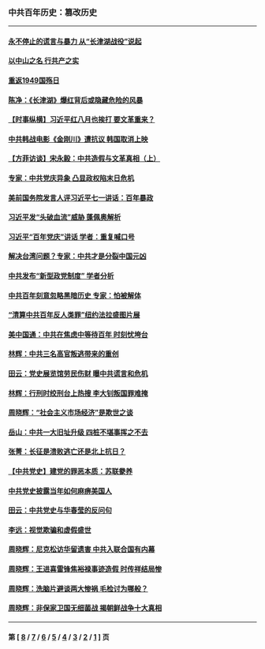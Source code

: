 ### 中共百年历史：篡改历史
---
#### [永不停止的谎言与暴力 从“长津湖战役”说起](../../pages/nf1176115/n13494094.md?06280430) 
#### [以中山之名 行共产之实](../../pages/nf1176115/n13346437.md?06280430) 
#### [重返1949国殇日](../../pages/nf1176115/n13346372.md?06280430) 
#### [陈净：《长津湖》爆红背后或隐藏危险的风暴](../../pages/nf1176115/n13314364.md?06280430) 
#### [【时事纵横】习近平红八月也挨打 要文革重来？](../../pages/nf1176115/n13231393.md?06280430) 
#### [中共韩战电影《金刚川》遭抗议 韩国取消上映](../../pages/nf1176115/n13219114.md?06280430) 
#### [【方菲访谈】宋永毅：中共造假与文革真相（上）](../../pages/nf1176115/n13200760.md?06280430) 
#### [专家：中共党庆异象 凸显政权陷末日危机](../../pages/nf1176115/n13067084.md?06280430) 
#### [美前国务院发言人评习近平七一讲话：百年暴政](../../pages/nf1176115/n13066986.md?06280430) 
#### [习近平发“头破血流”威胁 蓬佩奥解析](../../pages/nf1176115/n13063604.md?06280430) 
#### [习近平“百年党庆”讲话 学者：重复喊口号](../../pages/nf1176115/n13061411.md?06280430) 
#### [解决台湾问题？专家：中共才是分裂中国元凶](../../pages/nf1176115/n13060811.md?06280430) 
#### [中共发布“新型政党制度” 学者分析](../../pages/nf1176115/n13056354.md?06280430) 
#### [中共百年刻意忽略黑暗历史 专家：怕被解体](../../pages/nf1176115/n13056056.md?06280430) 
#### [“清算中共百年反人类罪”纽约法拉盛图片展](../../pages/nf1176115/n13052220.md?06280430) 
#### [美中国通：中共在焦虑中等待百年 时刻忧垮台](../../pages/nf1176115/n13048820.md?06280430) 
#### [林辉：中共三名高官叛逃带来的重创](../../pages/nf1176115/n13035206.md?06280430) 
#### [田云：党史展览馆劳民伤财 曝中共谎言和危机](../../pages/nf1176115/n13033900.md?06280430) 
#### [林辉：行刑时绞刑台上热搜 李大钊叛国罪难掩](../../pages/nf1176115/n13031965.md?06280430) 
#### [周晓辉：“社会主义市场经济”是欺世之谈](../../pages/nf1176115/n13024090.md?06280430) 
#### [岳山：中共一大旧址升级 四桩不堪事挥之不去](../../pages/nf1176115/n13021697.md?06280430) 
#### [张菁：长征是溃败逃亡还是北上抗日？](../../pages/nf1176115/n13020585.md?06280430) 
#### [【中共党史】建党的罪恶本质：苏联豢养](../../pages/nf1176115/n13011888.md?06280430) 
#### [中共党史披露当年如何麻痹美国人](../../pages/nf1176115/n12966400.md?06280430) 
#### [田云：中共党史与华春莹的反问句](../../pages/nf1176115/n12765178.md?06280430) 
#### [李远：视觉欺骗和虚假盛世](../../pages/nf1176115/n12993376.md?06280430) 
#### [周晓辉：尼克松访华留遗害 中共入联合国有内幕](../../pages/nf1176115/n12991422.md?06280430) 
#### [周晓辉：王进喜雷锋焦裕禄事迹造假 时传祥结局惨](../../pages/nf1176115/n12985497.md?06280430) 
#### [周晓辉：洗脑片避谈两大惨祸 毛检讨为哪般？](../../pages/nf1176115/n12971285.md?06280430) 
#### [周晓辉：非保家卫国无细菌战 揭朝鲜战争十大真相](../../pages/nf1176115/n12954161.md?06280430) 

---
#### 第 [ [8](./8.md?06280430) / [7](./7.md?06280430) / [6](./6.md?06280430) / [5](./5.md?06280430) / [4](./4.md?06280430) / [3](./3.md?06280430) / [2](./2.md?06280430) / [1](./1.md?06280430) ] 页
